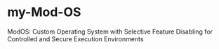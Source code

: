 # my-Mod-OS
ModOS: Custom Operating System with Selective Feature Disabling for Controlled and Secure  Execution Environments   
